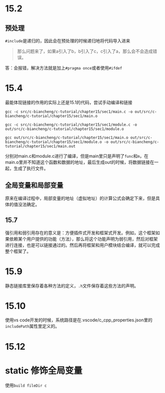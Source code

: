 # 15.2
## 预处理
`#include`是递归的，因此会在预处理的时候递归地将代码导入进来
> 那么问题来了，如果a引入了b，b引入了c，c引入了a，那么会不会造成错误。

答：会报错，解决方法就是加上`#pragma once`或者使用`#ifdef`

# 15.4

最能体现链接的作用的实际上还是15.1的代码，尝试手动编译和链接
```shel
gcc -c src/c-biancheng/c-tutorial/chapter15/sec1/main.c -o out/src/c-biancheng/c-tutorial/chapter15/sec1/main.o

gcc -c src/c-biancheng/c-tutorial/chapter15/sec1/module.c -o out/src/c-biancheng/c-tutorial/chapter15/sec1/module.o

gcc out/src/c-biancheng/c-tutorial/chapter15/sec1/main.o out/src/c-biancheng/c-tutorial/chapter15/sec1/module.o -o out/src/c-biancheng/c-tutorial/chapter15/sec1/main.out
```

分别对main.c和module.c进行了编译，但是main里只是声明了`func`和`m`，在main.o里并不知道这个函数和数据的地址，最后生成out的时候，将数据链接在一起，生成了执行文件。

## 全局变量和局部变量

原来在编译过程中，局部变量的地址（虚拟地址）的计算公式会确定下来，但是具体的值没法确定。

## 15.7
强引用和弱引用存在的意义是：方便插件式开发和框架式开发。例如，这个框架如果依赖某个用户提供的功能（方法），那么将这个功能声明为弱引用，然后对框架进行连接，也是可以链接通过的。然后再将框架和用户模块结合编译，就可以完成整个框架了。

# 15.9
静态链接库里保存着各种方法的定义，`.h`文件保存着这些方法的声明。

# 15.10
使用vs code开发的时候，系统路径是在.vscode/c_cpp_properties.json里的`includePath`属性里定义的。

# 15.12

# static 修饰全局变量
使用`build fileDir c`